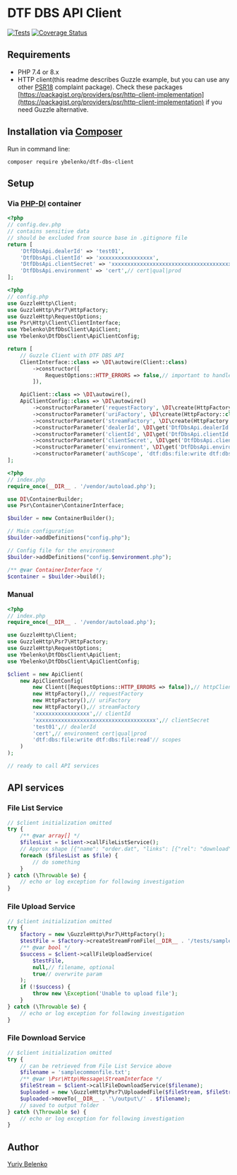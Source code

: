 # DTF DBS API Client

[![Tests](https://github.com/ybelenko/dtf-dbs-client/actions/workflows/main.yml/badge.svg)](https://github.com/ybelenko/dtf-dbs-client/actions/workflows/main.yml)
[![Coverage Status](https://coveralls.io/repos/github/ybelenko/dtf-dbs-client/badge.svg?branch=main)](https://coveralls.io/github/ybelenko/dtf-dbs-client?branch=main)

## Requirements
* PHP 7.4 or 8.x
* HTTP client(this readme describes Guzzle example, but you can use any other [PSR18](https://www.php-fig.org/psr/psr-18/) complaint package). Check these packages [https://packagist.org/providers/psr/http-client-implementation](https://packagist.org/providers/psr/http-client-implementation) if you need Guzzle alternative.

## Installation via [Composer](https://getcomposer.org/doc/00-intro.md#installation-linux-unix-macos)
Run in command line:
```console
composer require ybelenko/dtf-dbs-client
```

## Setup
### Via [PHP-DI](https://php-di.org/doc/getting-started.html) container
```php
<?php
// config.dev.php
// contains sensitive data
// should be excluded from source base in .gitignore file
return [
    'DtfDbsApi.dealerId' => 'test01',
    'DtfDbsApi.clientId' => 'xxxxxxxxxxxxxxxxx',
    'DtfDbsApi.clientSecret' => 'xxxxxxxxxxxxxxxxxxxxxxxxxxxxxxxxxxxxxx',
    'DtfDbsApi.environment' => 'cert',// cert|qual|prod
];
```

```php
<?php
// config.php
use GuzzleHttp\Client;
use GuzzleHttp\Psr7\HttpFactory;
use GuzzleHttp\RequestOptions;
use Psr\Http\Client\ClientInterface;
use Ybelenko\DtfDbsClient\ApiClient;
use Ybelenko\DtfDbsClient\ApiClientConfig;

return [
    // Guzzle Client with DTF DBS API
    ClientInterface::class => \DI\autowire(Client::class)
        ->constructor([
            RequestOptions::HTTP_ERRORS => false,// important to handle non 2xx statuses properly
        ]),

    ApiClient::class => \DI\autowire(),
    ApiClientConfig::class => \DI\autowire()
        ->constructorParameter('requestFactory', \DI\create(HttpFactory::class))
        ->constructorParameter('uriFactory', \DI\create(HttpFactory::class))
        ->constructorParameter('streamFactory', \DI\create(HttpFactory::class))
        ->constructorParameter('dealerId', \DI\get('DtfDbsApi.dealerId'))
        ->constructorParameter('clientId', \DI\get('DtfDbsApi.clientId'))
        ->constructorParameter('clientSecret', \DI\get('DtfDbsApi.clientSecret'))
        ->constructorParameter('environment', \DI\get('DtfDbsApi.environment'))
        ->constructorParameter('authScope', 'dtf:dbs:file:write dtf:dbs:file:read'),
];
```

```php
<?php
// index.php
require_once(__DIR__ . '/vendor/autoload.php');

use DI\ContainerBuilder;
use Psr\Container\ContainerInterface;

$builder = new ContainerBuilder();

// Main configuration
$builder->addDefinitions("config.php");

// Config file for the environment
$builder->addDefinitions("config.$environment.php");

/** @var ContainerInterface */
$container = $builder->build();
```

### Manual
```php
<?php
// index.php
require_once(__DIR__ . '/vendor/autoload.php');

use GuzzleHttp\Client;
use GuzzleHttp\Psr7\HttpFactory;
use GuzzleHttp\RequestOptions;
use Ybelenko\DtfDbsClient\ApiClient;
use Ybelenko\DtfDbsClient\ApiClientConfig;

$client = new ApiClient(
    new ApiClientConfig(
        new Client([RequestOptions::HTTP_ERRORS => false]),// httpClient
        new HttpFactory(),// requestFactory 
        new HttpFactory(),// uriFactory
        new HttpFactory(),// streamFactory
        'xxxxxxxxxxxxxxxxx',// clientId 
        'xxxxxxxxxxxxxxxxxxxxxxxxxxxxxxxxxxxxxx',// clientSecret 
        'test01',// dealerId 
        'cert',// environment cert|qual|prod 
        'dtf:dbs:file:write dtf:dbs:file:read'// scopes
    )
);

// ready to call API services
```
## API services
### File List Service
```php
// $client initialization omitted
try {
    /** @var array[] */
    $filesList = $client->callFileListService();
    // Approx shape [{"name": "order.dat", "links": [{"rel": "download", "href": "http:"}, {"rel": "details", "href": "http:"}]}, ...]
    foreach ($filesList as $file) {
        // do something
    }
} catch (\Throwable $e) {
    // echo or log exception for following investigation
}
```

### File Upload Service
```php
// $client initialization omitted
try {
    $factory = new \GuzzleHttp\Psr7\HttpFactory();
    $testFile = $factory->createStreamFromFile(__DIR__ . '/tests/samplecommonfile.txt', 'r');
    /** @var bool */
    $success = $client->callFileUploadService(
        $testFile, 
        null,// filename, optional
        true// overwrite param
    );
    if (!$success) {
        throw new \Exception('Unable to upload file');
    }
} catch (\Throwable $e) {
    // echo or log exception for following investigation
}
```

### File Download Service
```php
// $client initialization omitted
try {
    // can be retrieved from File List Service above
    $filename = 'samplecommonfile.txt';
    /** @var \Psr\Http\Message\StreamInterface */
    $fileStream = $client->callFileDownloadService($filename);
    $uploaded = new \GuzzleHttp\Psr7\UploadedFile($fileStream, $fileStream->getSize(), \UPLOAD_ERR_OK, $filename);
    $uploaded->moveTo(__DIR__ . '\/output\/' . $filename);
    // saved to output folder
} catch (\Throwable $e) {
    // echo or log exception for following investigation
}
```

## Author
[Yuriy Belenko](https://github.com/ybelenko)
